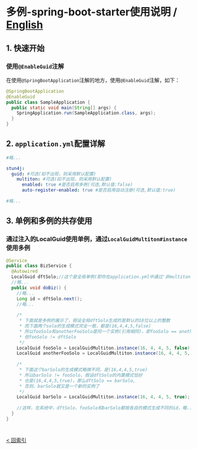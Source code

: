 # 多例-spring-boot-starter使用说明 / [English](README_en_US.md)

## 1. 快速开始
### 使用`@EnableGuid`注解
在使用`@SpringBootApplication`注解的地方，使用`@EnableGuid`注解，如下：
```java
@SpringBootApplication
@EnableGuid
public class SampleApplication {
  public static void main(String[] args) {
    SpringApplication.run(SampleApplication.class, args);
  }
}
```
## 2. `application.yml`配置详解
```yml
#略...

stun4j:
  guid: #可选(如不出现，则采用默认配置)
    multiton: #可选(如不出现，则采用默认配置)
      enabled: true #是否启用多例(可选,默认值:false)
      auto-register-enabled: true #是否启用自动注册(可选,默认值:true)
    
#略...
```
## 3. 单例和多例的共存使用
### 通过注入的LocalGuid使用单例，通过`LocalGuidMultiton#instance`使用多例
```java
@Service
public class BizService {
  @Autowired
  LocalGuid dftSolo;//这个是全局单例(即你在application.yml中通过'非multiton节点'配置的guid)
  //略...
  public void doBiz() {
    //略...
    Long id = dftSolo.next();
    //略...
    
    /*
     * 下面就是多例的展示了，假设全局dftSolo生成的是默认的18位以上的整数
     * 而下面两个solo的生成模式完全一致，都是(16,4,4,5,false)
     * 所以fooSolo和anotherFooSolo是同一个实例(引用相同)，即fooSolo == anotherFooSolo
     * 但fooSolo != dftSolo
     */
    LocalGuid fooSolo = LocalGuidMultiton.instance(16, 4, 4, 5, false);
    LocalGuid anotherFooSolo = LocalGuidMultiton.instance(16, 4, 4, 5, false);
    
    /*
     * 下面这个barSolo的生成模式略微不同，是(16,4,4,5,true)
     * 所以barSolo != fooSolo，假设dftSolo的内置模式恰好
     * 也是(16,4,4,5,true)，那么dftSolo == barSolo,
     * 否则，barSolo就又是一个新的实例了
     */ 
    LocalGuid barSolo = LocalGuidMultiton.instance(16, 4, 4, 5, true);
    
    //这样，在系统中，dftSolo、fooSolo和barSolo都按各自的模式生成不同的id，略...
  }
}
```

# 
[< 回索引](../../README.md)
